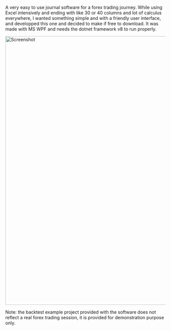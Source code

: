A very easy to use journal software for a forex trading journey.
While using Excel intensively and ending with like 30 or 40 columns and lot of calculus everywhere, I wanted something simple and with a friendly user interface, and developped this one and decided to make if free to download.
It was made with MS WPF and needs the dotnet framework v8 to run properly.

<img width="1478" height="843" alt="Screenshot" src="https://github.com/user-attachments/assets/c2ccc871-b927-4cbc-834f-aae51cf2154c" />

Note: the backtest example project provided with the software does not reflect a real forex trading session, it is provided for demonstration purpose only.
